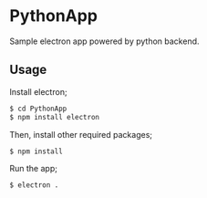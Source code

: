 # PythonApp

Sample electron app powered by python backend.

## Usage

Install electron;

```sh
$ cd PythonApp
$ npm install electron
```

Then, install other required packages;

```sh
$ npm install
```

Run the app;

```sh
$ electron .
```
